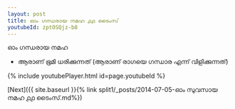 ```yaml
---
layout: post
title: ഓം ഗന്ധരായ നമഹ ൧൧ ടൈംസ്
youtubeId: zptOSQjz-b8
---
```

 
 
 ഓം ഗന്ധരായ നമഹ 
 
 -  ആരാണ് ഭൂമി ധരിക്കുന്നത് (ആരാണ് രാഗയെ ഗന്ധാര എന്ന് വിളിക്കുന്നത്) 
 
  
 
  
 
 
 
 
 
 


{% include youtubePlayer.html id=page.youtubeId %}
 
[Next]({{ site.baseurl }}{% link  split1/_posts/2014-07-05-ഓം സുവസായ നമഹ ൧൧ ടൈംസ്.md%})
 
